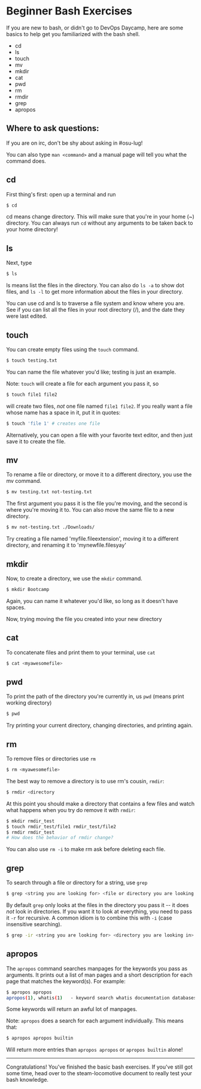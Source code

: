 Beginner Bash Exercises
=======================

If you are new to bash, or didn't go to DevOps Daycamp, here are some
basics to help get you familiarized with the bash shell.

* cd
* ls
* touch
* mv
* mkdir
* cat
* pwd
* rm
* rmdir
* grep
* apropos

Where to ask questions:
-----------------------
If you are on irc, don't be shy about asking in #osu-lug!  

You can also type `man <command>` and a manual page will tell you
what the command does.


cd
--

First thing's first: open up a terminal and run

```sh
$ cd
```

cd means change directory.  This will make sure that you're in your 
home (~) directory.  You can always
run `cd` without any arguments to be taken back to your home directory!

ls
--

Next, type

```sh
$ ls
```

ls means list the files in the directory.  You can also do `ls -a` to show
dot files, and `ls -l` to get more information about the files in your 
directory.

You can use cd and ls to traverse a file system and know where you are.  
See if you can list all the files in your root directory (/), and the 
date they were last edited.

touch
-----

You can create empty files using the `touch` command.

```sh
$ touch testing.txt
```

You can name the file whatever you'd like; testing is just an example.

Note: `touch` will create a file for each argument you pass it, so

```sh
$ touch file1 file2
```

will create two files, _not_ one file named `file1 file2`. If you really
want a file whose name has a space in it, put it in quotes:

```sh
$ touch 'file 1' # creates one file
```

Alternatively, you can open a file with your favorite text editor, and
then just save it to create the file. 

mv
--
To rename a file or directory, or move it to a different directory, 
you use the mv command.

```sh
$ mv testing.txt not-testing.txt
```

The first argument you pass it is the file you're moving, and the second
is where you're moving it to.  You can also move the same file to a 
new directory.

```sh
$ mv not-testing.txt ./Downloads/
```

Try creating a file named 'myfile.fileextension', moving it to a different
directory, and renaming it to 'mynewfile.filesyay'

mkdir
-----

Now, to create a directory, we use the `mkdir` command.

```sh
$ mkdir Bootcamp
```

Again, you can name it whatever you'd like, so long as it doesn't have
spaces.  

Now, trying moving the file you created into your new directory

cat
---

To concatenate files and print them to your terminal, use `cat`

```sh
$ cat <myawesomefile>
```


pwd
---

To print the path of the directory you're currently in, us `pwd` (means
print working directory)

```sh
$ pwd
```

Try printing your current directory, changing directories, and printing again.

rm
--

To remove files or directories use `rm`

```sh
$ rm <myawesomefile>
```

The best way to remove a directory is to use rm's cousin, `rmdir`:

```sh
$ rmdir <directory
```

At this point you should make a directory that contains a few files
and watch what happens when you try do remove it with `rmdir`:

```sh
$ mkdir rmdir_test
$ touch rmdir_test/file1 rmdir_test/file2
$ rmdir rmdir_test
# How does the behavior of rmdir change?
```

You can also use `rm -i` to make rm ask before deleting each file.

grep
----

To search through a file or directory for a string, use `grep`

```sh
$ grep <string you are looking for> <file or directory you are looking in>
```

By default `grep` only looks at the files in the directory you pass it --
it does _not_ look in directories. If you want it to look at everything,
you need to pass it `-r` for recursive. A common idiom is to combine this
with `-i` (case insensitive searching).

```sh 
$ grep -ir <string you are looking for> <directory you are looking in>
```

apropos
-------

The `apropos` command searches manpages for the keywords you pass as arguments.
It prints out a list of man pages and a short description for each page that
matches the keyword(s). For example:

```sh
$ apropos apropos
apropos(1), whatis(1)   - keyword search whatis documentation databases
```

Some keywords will return an awful lot of manpages.

Note: `apropos` does a search for each argument individually. This means
that:

```sh
$ apropos apropos builtin
```

Will return more entries than `apropos apropos` or `apropos builtin` alone!

---

Congratulations!  You've finished the basic bash exercises.  If you've
still got some time, head over to the steam-locomotive document
to really test your bash knowledge.
